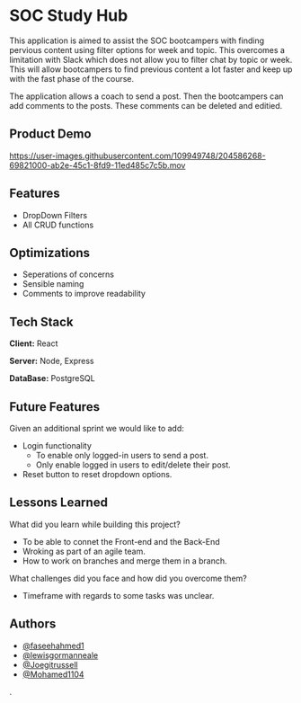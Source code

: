 # SOC Study Hub

This application is aimed to assist the SOC bootcampers with finding pervious content using filter options for week and topic. This overcomes a limitation with Slack which does not allow you to filter chat by topic or week. This will allow bootcampers to find previous content a lot faster and keep up with the fast phase of the course.

The application allows a coach to send a post. Then the bootcampers can add comments to the posts. These comments can be deleted and editied.

## Product Demo

https://user-images.githubusercontent.com/109949748/204586268-69821000-ab2e-45c1-8fd9-11ed485c7c5b.mov

## Features

- DropDown Filters
- All CRUD functions

## Optimizations

- Seperations of concerns
- Sensible naming
- Comments to improve readability

## Tech Stack

**Client:** React

**Server:** Node, Express

**DataBase:** PostgreSQL

## Future Features

Given an additional sprint we would like to add:

- Login functionality
  - To enable only logged-in users to send a post.
  - Only enable logged in users to edit/delete their post.
- Reset button to reset dropdown options.

## Lessons Learned

What did you learn while building this project?

- To be able to connet the Front-end and the Back-End
- Wroking as part of an agile team.
- How to work on branches and merge them in a branch.

What challenges did you face and how did you overcome them?

- Timeframe with regards to some tasks was unclear.

## Authors

- [@faseehahmed1](https://github.com/faseehahmed1)
- [@lewisgormanneale](https://www.github.com/lewisgormanneale)
- [@Joegitrussell](https://www.github.com/Joegitrussell)
- [@Mohamed1104](https://www.github.com/Mohamed1104)

.

